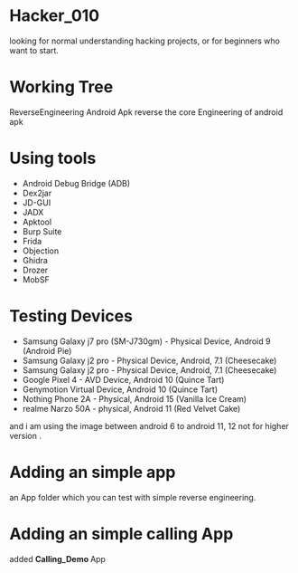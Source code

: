 # Hacker_010
looking for normal understanding hacking projects, or for beginners who want to start. 

# Working Tree 

ReverseEngineering Android Apk 
reverse the core Engineering of android apk 

# Using tools 
- Android Debug Bridge (ADB)
- Dex2jar 
- JD-GUI
- JADX
- Apktool
- Burp Suite
- Frida 
- Objection
- Ghidra
- Drozer
- MobSF

# Testing Devices 
- Samsung Galaxy j7 pro (SM-J730gm) - Physical Device, Android 9 (Android Pie)
- Samsung Galaxy j2 pro - Physical Device, Android, 7.1 (Cheesecake)
- Samsung Galaxy j2 pro - Physical Device, Android, 7.1 (Cheesecake)
- Google Pixel 4 - AVD Device, Android 10 (Quince Tart)
- Genymotion Virtual Device, Android 10 (Quince Tart)
- Nothing Phone 2A - Physical, Android 15 (Vanilla Ice Cream)
- realme Narzo 50A - physical, Android 11 (Red Velvet Cake)

and i am using the image between android 6 to android 11, 12 not for higher version . 

# Adding an simple app  

an App folder which you can test with simple reverse engineering. 

# Adding an simple calling App

added <ims> <b> Calling_Demo </b></ims> App 
            